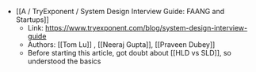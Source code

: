 - [[A / TryExponent / System Design Interview Guide: FAANG and Startups]]
	- Link: https://www.tryexponent.com/blog/system-design-interview-guide
	- Authors: [[Tom Lu]] , [[Neeraj Gupta]], [[Praveen Dubey]]
	- Before starting this article, got doubt about [[HLD vs SLD]], so understood the basics